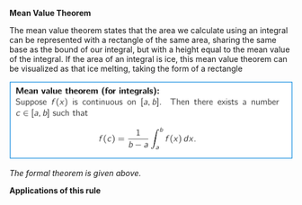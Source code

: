 **Mean Value Theorem**
 
The mean value theorem states that the area we calculate using an integral can be represented with a rectangle of the same area, sharing the same base as the bound of our integral, but with a height equal to the mean value of the integral. If the area of an integral is ice, this mean value theorem can be visualized as that ice melting, taking the form of a rectangle

![Exported image](../../../attachments/Exported%20image%2020241209225518-0.png)

_The formal theorem is given above._
 
**Applications of this rule**